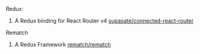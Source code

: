 Redux:
1. A Redux binding for React Router v4 [supasate/connected-react-router](https://github.com/supasate/connected-react-router)

Rematch
1. A Redux Framework [rematch/rematch](https://github.com/rematch/rematch)
